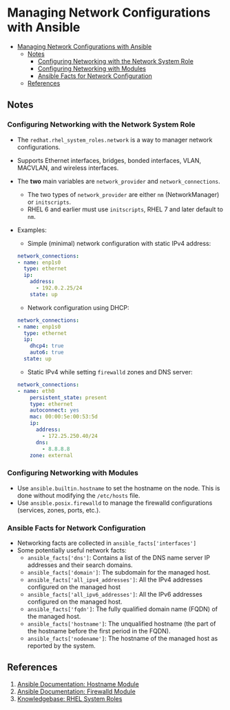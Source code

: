 # Managing Network Configurations with Ansible

- [Managing Network Configurations with Ansible](#managing-network-configurations-with-ansible)
  - [Notes](#notes)
    - [Configuring Networking with the Network System Role](#configuring-networking-with-the-network-system-role)
    - [Configuring Networking with Modules](#configuring-networking-with-modules)
    - [Ansible Facts for Network Configuration](#ansible-facts-for-network-configuration)
  - [References](#references)

## Notes

### Configuring Networking with the Network System Role

- The `redhat.rhel_system_roles.network` is a way to manager network configurations.
- Supports Ethernet interfaces, bridges, bonded interfaces, VLAN, MACVLAN, and wireless interfaces.
- The **two** main variables are `network_provider` and `network_connections`.
  - The two types of `network_provider` are either `nm` (NetworkManager) or `initscripts`.
  - RHEL 6 and earlier must use `initscripts`, RHEL 7 and later default to `nm`.
- Examples:
  - Simple (minimal) network configuration with static IPv4 address:
  
  ```yaml
  network_connections:
  - name: enp1s0
    type: ethernet
    ip:
      address:
        - 192.0.2.25/24
      state: up
  ```
  
  - Network configuration using DHCP:
  
  ```yaml
  network_connections:
  - name: enp1s0
    type: ethernet
    ip:
      dhcp4: true
      auto6: true
    state: up
  ```
  
  - Static IPv4 while setting `firewalld` zones and DNS server:
  
  ```yaml
  network_connections:
  - name: eth0
      persistent_state: present
      type: ethernet
      autoconnect: yes
      mac: 00:00:5e:00:53:5d
      ip:
        address:
          - 172.25.250.40/24
        dns:
          - 8.8.8.8
      zone: external
  ```

### Configuring Networking with Modules

- Use `ansible.builtin.hostname` to set the hostname on the node. This is done without modifying the `/etc/hosts` file.
- Use `ansible.posix.firewalld` to manage the firewalld configurations (services, zones, ports, etc.).

### Ansible Facts for Network Configuration

- Networking facts are collected in `ansible_facts['interfaces']`
- Some potentially useful network facts:
  - `ansible_facts['dns']`: Contains a list of the DNS name server IP addresses and their search domains.
  - `ansible_facts['domain']`: The subdomain for the managed host.
  - `ansible_facts['all_ipv4_addresses']`: All the IPv4 addresses configured on the managed host
  - `ansible_facts['all_ipv6_addresses']`: All the IPv6 addresses configured on the managed host.
  - `ansible_facts['fqdn']`: The fully qualified domain name (FQDN) of the managed host.
  - `ansible_facts['hostname']`: The unqualified hostname (the part of the hostname before the first period in the FQDN).
  - `ansible_facts['nodename']`: The hostname of the managed host as reported by the system.

## References

1. [Ansible Documentation: Hostname Module](https://docs.ansible.com/ansible/latest/collections/ansible/builtin/hostname_module.html)
2. [Ansible Documentation: Firewalld Module](https://docs.ansible.com/ansible/latest/collections/ansible/posix/firewalld_module.html)
3. [Knowledgebase: RHEL System Roles](https://access.redhat.com/articles/3050101)
